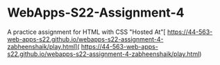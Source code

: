 # WebApps-S22-Assignment-4
A practice assignment for HTML with CSS
"Hosted At"[ https://44-563-web-apps-s22.github.io/webapps-s22-assignment-4-zabheenshaik/play.html]( https://44-563-web-apps-s22.github.io/webapps-s22-assignment-4-zabheenshaik/play.html)
